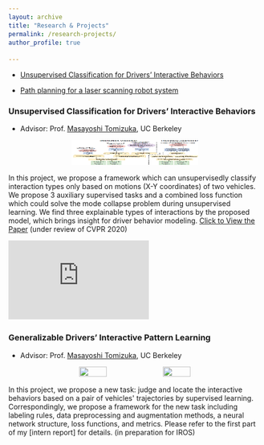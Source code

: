 ```yaml
---
layout: archive
title: "Research & Projects"
permalink: /research-projects/
author_profile: true

---
```


* [Unsupervised Classification for Drivers’ Interactive Behaviors](#anchor)

* [Path planning for a laser scanning robot system](#anchor2)


### <span id = "anchor">Unsupervised Classification for Drivers’ Interactive Behaviors</span>
* Advisor: Prof. [Masayoshi Tomizuka](https://me.berkeley.edu/people/masayoshi-tomizuka/), UC Berkeley

<center><img src='/images/unsup.PNG' width="50%" height="50" /></center>
  
In this project, we propose a framework which can unsupervisedly classify interaction types only based on motions (X-Y coordinates) of two vehicles. We propose 3 auxiliary supervised tasks and a combined loss function which could solve the mode collapse problem during unsupervised learning. We find three explainable types of interactions by the proposed model, which brings insight for driver behavior modeling. [Click to View the Paper](http://jiaxiaosong.github.io/files/CVPR_2020_under_review.pdf) (under review of CVPR 2020)

<iframe width="280" height="157" src="https://www.youtube.com/embed/v5ppij0nyvg" frameborder="0" allow="accelerometer; autoplay; encrypted-media; gyroscope; picture-in-picture" allowfullscreen></iframe>


### <span id = "anchor2">Generalizable Drivers’ Interactive Pattern Learning</span>
* Advisor: Prof. [Masayoshi Tomizuka](https://me.berkeley.edu/people/masayoshi-tomizuka/), UC Berkeley
<center><img src='/images/results2.png' width="33%" height="33%" /><img src='/images/scan_result05.png' width="33%" height="33%" /></center>

In this project,  we propose a new task: judge and locate the interactive behaviors based on a pair of vehicles' trajectories by supervised learning. Correspondingly, we propose a framework for the new task including labeling rules, data preprocessing and augmentation methods, a neural network structure, loss functions, and metrics. Please refer to the first part of my [intern report] for details. (in preparation for IROS)
